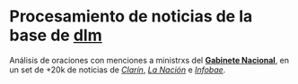 # Procesamiento de noticias de la base de [**dlm**](https://twitter.com/dicenlosmedios)

Análisis de oraciones con menciones a ministrxs del [**Gabinete Nacional**](https://mapadelestado.jefatura.gob.ar/estructura.php), en un set de +20k de noticias de [*Clarín*](https://www.clarin.com/), [*La Nación*](https://www.lanacion.com.ar/) e [*Infobae*](https://www.infobae.com/).
